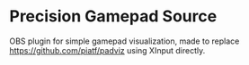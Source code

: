 # Precision Gamepad Source
OBS plugin for simple gamepad visualization, made to replace https://github.com/piatf/padviz using XInput directly.

